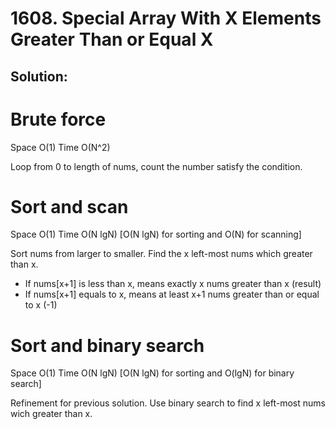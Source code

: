 # 1608. Special Array With X Elements Greater Than or Equal X

## Solution:

# Brute force

Space O(1)
Time O(N^2)

Loop from 0 to length of nums, count the number satisfy the condition.

# Sort and scan

Space O(1)
Time O(N lgN)  [O(N lgN) for sorting and O(N) for scanning]

Sort nums from larger to smaller. Find the x left-most nums which greater than x.
* If nums[x+1] is less than x, means exactly x nums greater than x (result)
* If nums[x+1] equals to x, means at least x+1 nums greater than or equal to x (-1)

# Sort and binary search

Space O(1)
Time O(N lgN)  [O(N lgN) for sorting and O(lgN) for binary search]

Refinement for previous solution. Use binary search to find x left-most nums wich greater than x.